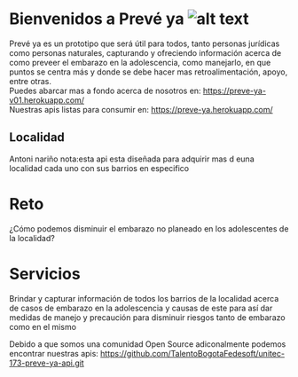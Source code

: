 # Bienvenidos a Prevé ya  ![alt text](https://github.com/TalentoBogotaFedesoft/unitec-173-preve-ya-mobile/src/assets/imgs/LogoPreveYaBlanco.png)

Prevé ya es un prototipo que será útil para todos, tanto personas jurídicas como personas naturales, capturando y ofreciendo información acerca de como preveer el embarazo en la adolescencia, como manejarlo, en que puntos se centra más y donde se debe hacer mas retroalimentación, apoyo, entre otras.<br>
Puedes abarcar mas a fondo acerca de nosotros en: https://preve-ya-v01.herokuapp.com/ <br>
Nuestras apis listas para consumir en: https://preve-ya.herokuapp.com/

<h2>Localidad</h2>
  <p>Antoni nariño
  nota:esta api esta diseñada para adquirir mas d euna localidad cada uno con sus barrios en especifico</p>
  
# Reto
  <p>¿Cómo podemos disminuir el embarazo no planeado en los adolescentes de la localidad?</p>
  
# Servicios
  <p>Brindar y capturar información de todos los barrios de la localidad acerca de casos de embarazo en la adolescencia y causas de este para así dar medidas de manejo y precaución para disminuir riesgos tanto de embarazo como en el mismo</p>
  
  Debido a que somos una comunidad Open Source adiconalmente podemos encontrar nuestras apis: https://github.com/TalentoBogotaFedesoft/unitec-173-preve-ya-api.git
